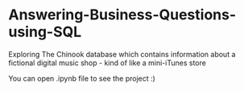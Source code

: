 # Answering-Business-Questions-using-SQL

Exploring The Chinook database which contains information about a fictional digital music shop - kind of like a mini-iTunes store

You can open .ipynb file to see the project :)
